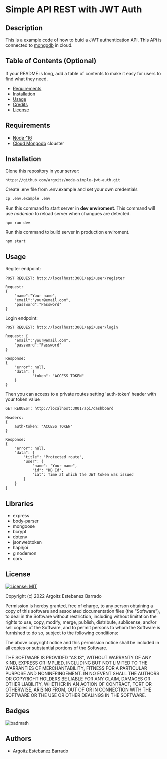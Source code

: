 # Simple API REST with JWT Auth

## Description

This is a example code of how to buid a JWT authentication API. This APi is connected to [mongodb](https://cloud.mongodb.com/) in cloud.

## Table of Contents (Optional)

If your README is long, add a table of contents to make it easy for users to find what they need.

- [Requirements](#requirements)
- [Installation](#installation)
- [Usage](#usage)
- [Credits](#credits)
- [License](#license)

## Requirements

- [Node ^16](https://nodejs.org/es/download/)
- [Cloud Mongodb](https://cloud.mongodb.com) clouster

## Installation

Clone this repository in your server:

    https://github.com/argoitz/node-simple-jwt-auth.git

Create .env file from .env.example and set your own credentials

    cp .env.example .env

Run this command to start server in **dev enviroment**. This command will use _nodemon_ to reload server when changues are detected.

    npm run dev

Run this command to build server in production enviroment.

    npm start

## Usage

Regiter endpoint:

    POST REQUEST: http://localhost:3001/api/user/register

    Request:
    {
        "name":"Your name",
        "email":"your@email.com",
        "password":"Password"
    }

Login endpoint:

    POST REQUEST: http://localhost:3001/api/user/login

    Request: {
        "email":"your@email.com",
        "password":"Password"
    }

    Response:
    {
        "error": null,
        "data": {
                "token": "ACCESS TOKEN"
        }
    }

Then you can access to a private routes setting 'auth-token' header with your token value

    GET REQUEST: http://localhost:3001/api/dashboard

    Headers:
    {
        auth-token: "ACCESS TOKEN"
    }

    Response:
    {
        "error": null,
        "data": {
            "title": "Protected route",
            "user": {
                "name": "Your name",
                "id": "DB Id",
                "iat": Time at which the JWT token was issued
            }
        }
    }

## Libraries

- express
- body-parser
- mongoose
- bcrypt
- dotenv
- jsonwebtoken
- hapi/joi
- g nodemon
- cors

## License

[![License: MIT](https://img.shields.io/badge/License-MIT-yellow.svg)](https://opensource.org/licenses/MIT)

Copyright (c) 2022 Argoitz Estebanez Barrado

Permission is hereby granted, free of charge, to any person obtaining a copy
of this software and associated documentation files (the "Software"), to deal
in the Software without restriction, including without limitation the rights
to use, copy, modify, merge, publish, distribute, sublicense, and/or sell
copies of the Software, and to permit persons to whom the Software is
furnished to do so, subject to the following conditions:

The above copyright notice and this permission notice shall be included in all
copies or substantial portions of the Software.

THE SOFTWARE IS PROVIDED "AS IS", WITHOUT WARRANTY OF ANY KIND, EXPRESS OR
IMPLIED, INCLUDING BUT NOT LIMITED TO THE WARRANTIES OF MERCHANTABILITY,
FITNESS FOR A PARTICULAR PURPOSE AND NONINFRINGEMENT. IN NO EVENT SHALL THE
AUTHORS OR COPYRIGHT HOLDERS BE LIABLE FOR ANY CLAIM, DAMAGES OR OTHER
LIABILITY, WHETHER IN AN ACTION OF CONTRACT, TORT OR OTHERWISE, ARISING FROM,
OUT OF OR IN CONNECTION WITH THE SOFTWARE OR THE USE OR OTHER DEALINGS IN THE
SOFTWARE.

## Badges

![badmath](https://img.shields.io/github/languages/top/lernantino/badmath)

## Authors

- [Argoitz Estebanez Barrado](https://github.com/argoitz)
